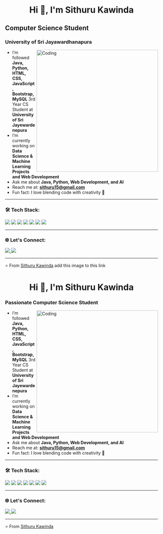 <h1 align="center">Hi 👋, I'm Sithuru Kawinda</h1>
<h2>Computer Science Student</h2>
<h3>University of Sri Jayawardhanapura</h3>

<img align="right" alt="Coding" width="400" src="https://cdn.dribbble.com/users/1162077/screenshots/3848914/programmer.gif">

-  I’m followed **Java, Python, HTML, CSS, JavaScript, Bootstrap, MySQL**
   3rd Year CS Student at **University of Sri Jayewardenepura** 
-  I’m currently working on **Data Science & Machine Learning Projects and Web Development** 
-  Ask me about **Java, Python, Web Development, and AI** 
-  Reach me at: **sithuru15@gmail.com**
-    Fun fact: I love blending code with creativity 🚀

---

### 🛠️ Tech Stack:
<p align="left">
  <img src="https://img.shields.io/badge/Python-3776AB?style=for-the-badge&logo=python&logoColor=white"/>
  <img src="https://img.shields.io/badge/Java-ED8B00?style=for-the-badge&logo=java&logoColor=white"/>
  <img src="https://img.shields.io/badge/JavaScript-F7DF1E?style=for-the-badge&logo=javascript&logoColor=black"/>
  <img src="https://img.shields.io/badge/HTML5-E34F26?style=for-the-badge&logo=html5&logoColor=white"/>
  <img src="https://img.shields.io/badge/CSS3-1572B6?style=for-the-badge&logo=css3&logoColor=white"/>
  <img src="https://img.shields.io/badge/Bootstrap-7952B3?style=for-the-badge&logo=bootstrap&logoColor=white"/>
  <img src="https://img.shields.io/badge/MySQL-005C84?style=for-the-badge&logo=mysql&logoColor=white"/>
</p>

---

### 🌐 Let's Connect:
<p align="left">
  <a href="https://www.linkedin.com/in/sithurukawinda/" target="_blank">
    <img src="https://img.shields.io/badge/LinkedIn-0077B5?style=for-the-badge&logo=linkedin&logoColor=white"/>
  </a>
  <a href="mailto:sithuru15a@gmail.com">
    <img src="https://img.shields.io/badge/Gmail-D14836?style=for-the-badge&logo=gmail&logoColor=white"/>
  </a>
</p>

---

⭐ From [Sithuru Kawinda](https://github.com/sithuru-kawinda)
 add this image to this link <h1 align="center">Hi 👋, I'm Sithuru Kawinda</h1>
<h3>Passionate Computer Science Student</h3>

<img align="right" alt="Coding" width="400" src="https://cdn.dribbble.com/users/1162077/screenshots/3848914/programmer.gif">

-  I’m followed **Java, Python, HTML, CSS, JavaScript, Bootstrap, MySQL**
   3rd Year CS Student at **University of Sri Jayewardenepura** 
-  I’m currently working on **Data Science & Machine Learning Projects and Web Development** 
-  Ask me about **Java, Python, Web Development, and AI** 
-  Reach me at: **sithuru15@gmail.com**
-    Fun fact: I love blending code with creativity 🚀

---

### 🛠️ Tech Stack:
<p align="left">
  <img src="https://img.shields.io/badge/Python-3776AB?style=for-the-badge&logo=python&logoColor=white"/>
  <img src="https://img.shields.io/badge/Java-ED8B00?style=for-the-badge&logo=java&logoColor=white"/>
  <img src="https://img.shields.io/badge/JavaScript-F7DF1E?style=for-the-badge&logo=javascript&logoColor=black"/>
  <img src="https://img.shields.io/badge/HTML5-E34F26?style=for-the-badge&logo=html5&logoColor=white"/>
  <img src="https://img.shields.io/badge/CSS3-1572B6?style=for-the-badge&logo=css3&logoColor=white"/>
  <img src="https://img.shields.io/badge/Bootstrap-7952B3?style=for-the-badge&logo=bootstrap&logoColor=white"/>
  <img src="https://img.shields.io/badge/MySQL-005C84?style=for-the-badge&logo=mysql&logoColor=white"/>
</p>

---

### 🌐 Let's Connect:
<p align="left">
  <a href="https://www.linkedin.com/in/sithurukawinda/" target="_blank">
    <img src="https://img.shields.io/badge/LinkedIn-0077B5?style=for-the-badge&logo=linkedin&logoColor=white"/>
  </a>
  <a href="mailto:sithuru15a@gmail.com">
    <img src="https://img.shields.io/badge/Gmail-D14836?style=for-the-badge&logo=gmail&logoColor=white"/>
  </a>
</p>

---

⭐ From [Sithuru Kawinda](https://github.com/sithuru-kawinda)
